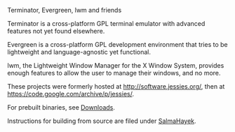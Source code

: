 Terminator, Evergreen, lwm and friends

Terminator is a cross-platform GPL terminal emulator with advanced features not yet found elsewhere.

Evergreen is a cross-platform GPL development environment that tries to be lightweight and language-agnostic yet functional.

lwm, the Lightweight Window Manager for the X Window System, provides enough features to allow the user to manage their windows, and no more.

These projects were formerly hosted at http://software.jessies.org/, then at https://code.google.com/archive/p/jessies/.

For prebuilt binaries, see [Downloads](https://github.com/software-jessies-org/jessies/wiki/Downloads).

Instructions for building from source are filed under [SalmaHayek](https://github.com/software-jessies-org/jessies/wiki/SalmaHayek#user-content-downloads--building-from-source).
